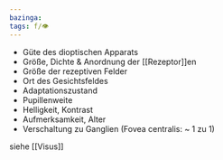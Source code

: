 ```yaml
---
bazinga: 
tags: f/👁️
---
```

- Güte des dioptischen Apparats
- Größe, Dichte & Anordnung der [[Rezeptor]]en
- Größe der rezeptiven Felder
- Ort des Gesichtsfeldes
- Adaptationszustand
- Pupillenweite
- Helligkeit, Kontrast
- Aufmerksamkeit, Alter
- Verschaltung zu Ganglien (Fovea centralis: ~ 1 zu 1)

siehe [[Visus]]

